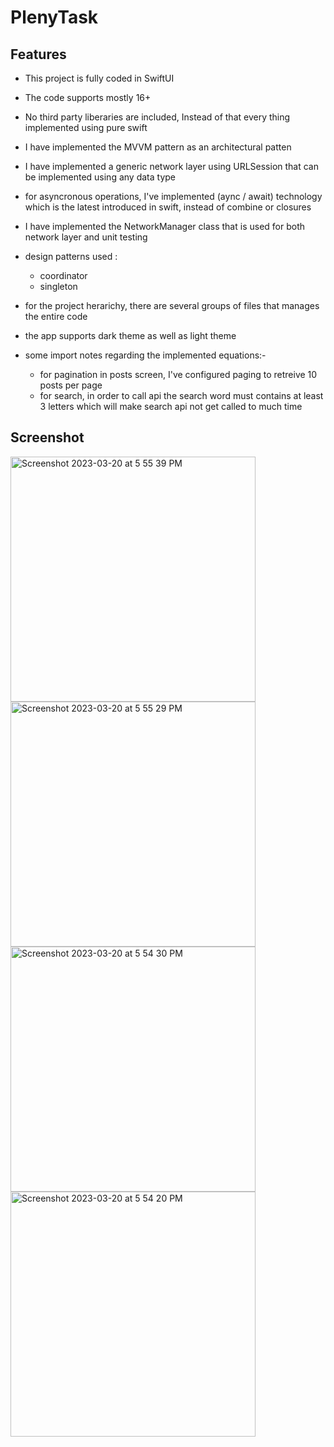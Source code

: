 #  PlenyTask

## Features

* This project is fully coded in SwiftUI

* The code supports mostly 16+

* No third party liberaries are included, Instead of that every thing implemented using pure swift

* I have implemented the MVVM pattern as an architectural patten

* I have implemented a generic network layer using URLSession that can be implemented using any data type
* for asyncronous operations, I've implemented (aync / await) technology which is the latest introduced in swift, instead of combine or closures

* I have implemented the NetworkManager class that is used for both network layer and unit testing

* design patterns used :
    * coordinator
    * singleton

* for the project herarichy, there are several groups of files that manages the entire code

* the app supports dark theme as well as light theme

* some import notes regarding the implemented equations:-

    * for pagination in posts screen, I've configured paging to retreive 10 posts per page
    * for search, in order to call api the search word must contains at least 3 letters which will make search api not get called to much time

## Screenshot

<img width="392" alt="Screenshot 2023-03-20 at 5 55 39 PM" src="https://user-images.githubusercontent.com/33458355/226400679-acf4c842-15e6-4821-814c-c7e51df5a772.png">
<img width="392" alt="Screenshot 2023-03-20 at 5 55 29 PM" src="https://user-images.githubusercontent.com/33458355/226400715-2d548ac9-157a-4885-acbc-d74ca8a73f00.png">
<img width="392" alt="Screenshot 2023-03-20 at 5 54 30 PM" src="https://user-images.githubusercontent.com/33458355/226401219-c423ef30-46c8-4d83-8d29-eb82aa7cb3f5.png">
<img width="392" alt="Screenshot 2023-03-20 at 5 54 20 PM" src="https://user-images.githubusercontent.com/33458355/226401375-1e7a06f1-40eb-4bca-a45f-14f387ab3c55.png">
